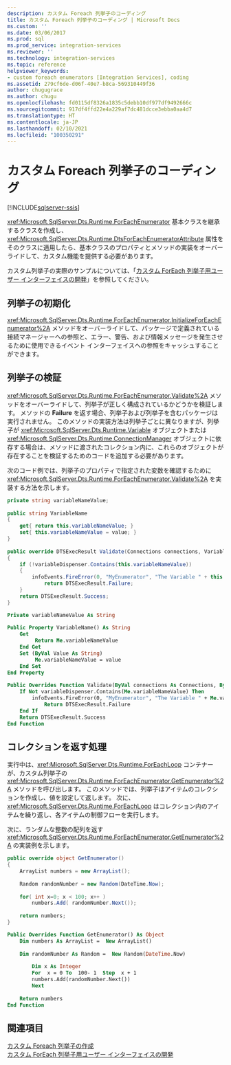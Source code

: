 ```yaml
---
description: カスタム Foreach 列挙子のコーディング
title: カスタム Foreach 列挙子のコーディング | Microsoft Docs
ms.custom: ''
ms.date: 03/06/2017
ms.prod: sql
ms.prod_service: integration-services
ms.reviewer: ''
ms.technology: integration-services
ms.topic: reference
helpviewer_keywords:
- custom foreach enumerators [Integration Services], coding
ms.assetid: 279cf6de-d06f-40e7-b8ca-569310449f36
author: chugugrace
ms.author: chugu
ms.openlocfilehash: fd0115df8326a1835c5debb10df977df9492666c
ms.sourcegitcommit: 917df4ffd22e4a229af7dc481dcce3ebba0aa4d7
ms.translationtype: HT
ms.contentlocale: ja-JP
ms.lasthandoff: 02/10/2021
ms.locfileid: "100350291"
---
```

# <a name="coding-a-custom-foreach-enumerator"></a>カスタム Foreach 列挙子のコーディング

[!INCLUDE[sqlserver-ssis](../../../includes/applies-to-version/sqlserver-ssis.md)]


  <xref:Microsoft.SqlServer.Dts.Runtime.ForEachEnumerator> 基本クラスを継承するクラスを作成し、<xref:Microsoft.SqlServer.Dts.Runtime.DtsForEachEnumeratorAttribute> 属性をそのクラスに適用したら、基本クラスのプロパティとメソッドの実装をオーバーライドして、カスタム機能を提供する必要があります。  
  
 カスタム列挙子の実際のサンプルについては、「[カスタム ForEach 列挙子用ユーザー インターフェイスの開発](../../../integration-services/extending-packages-custom-objects/foreach-enumerator/developing-a-user-interface-for-a-custom-foreach-enumerator.md)」を参照してください。  
  
## <a name="initializing-the-enumerator"></a>列挙子の初期化  
 <xref:Microsoft.SqlServer.Dts.Runtime.ForEachEnumerator.InitializeForEachEnumerator%2A> メソッドをオーバーライドして、パッケージで定義されている接続マネージャーへの参照と、エラー、警告、および情報メッセージを発生させるために使用できるイベント インターフェイスへの参照をキャッシュすることができます。  
  
## <a name="validating-the-enumerator"></a>列挙子の検証  
 <xref:Microsoft.SqlServer.Dts.Runtime.ForEachEnumerator.Validate%2A> メソッドをオーバーライドして、列挙子が正しく構成されているかどうかを検証します。 メソッドの **Failure** を返す場合、列挙子および列挙子を含むパッケージは実行されません。 このメソッドの実装方法は列挙子ごとに異なりますが、列挙子が <xref:Microsoft.SqlServer.Dts.Runtime.Variable> オブジェクトまたは <xref:Microsoft.SqlServer.Dts.Runtime.ConnectionManager> オブジェクトに依存する場合は、メソッドに渡されたコレクション内に、これらのオブジェクトが存在することを検証するためのコードを追加する必要があります。  
  
 次のコード例では、列挙子のプロパティで指定された変数を確認するために <xref:Microsoft.SqlServer.Dts.Runtime.ForEachEnumerator.Validate%2A> を実装する方法を示します。  
  
```csharp  
private string variableNameValue;  
  
public string VariableName  
{  
    get{ return this.variableNameValue; }  
    set{ this.variableNameValue = value; }  
}  
  
public override DTSExecResult Validate(Connections connections, VariableDispenser variableDispenser, IDTSInfoEvents infoEvents, IDTSLogging log)  
{  
    if (!variableDispenser.Contains(this.variableNameValue))  
    {  
        infoEvents.FireError(0, "MyEnumerator", "The Variable " + this.variableNameValue + " does not exist in the collection.", "", 0);  
            return DTSExecResult.Failure;  
    }  
    return DTSExecResult.Success;  
}  
```  
  
```vb  
Private variableNameValue As String  
  
Public Property VariableName() As String  
    Get   
         Return Me.variableNameValue  
    End Get  
    Set (ByVal Value As String)   
         Me.variableNameValue = value  
    End Set  
End Property  
  
Public Overrides Function Validate(ByVal connections As Connections, ByVal variableDispenser As VariableDispenser, ByVal infoEvents As IDTSInfoEvents, ByVal log As IDTSLogging) As DTSExecResult  
    If Not variableDispenser.Contains(Me.variableNameValue) Then  
        infoEvents.FireError(0, "MyEnumerator", "The Variable " + Me.variableNameValue + " does not exist in the collection.", "", 0)  
            Return DTSExecResult.Failure  
    End If  
    Return DTSExecResult.Success  
End Function  
```  
  
## <a name="returning-the-collection"></a>コレクションを返す処理  
 実行中は、<xref:Microsoft.SqlServer.Dts.Runtime.ForEachLoop> コンテナーが、カスタム列挙子の <xref:Microsoft.SqlServer.Dts.Runtime.ForEachEnumerator.GetEnumerator%2A> メソッドを呼び出します。 このメソッドでは、列挙子はアイテムのコレクションを作成し、値を設定して返します。 次に、<xref:Microsoft.SqlServer.Dts.Runtime.ForEachLoop> はコレクション内のアイテムを繰り返し、各アイテムの制御フローを実行します。  
  
 次に、ランダムな整数の配列を返す <xref:Microsoft.SqlServer.Dts.Runtime.ForEachEnumerator.GetEnumerator%2A> の実装例を示します。  
  
```csharp  
public override object GetEnumerator()  
{  
    ArrayList numbers = new ArrayList();  
  
    Random randomNumber = new Random(DateTime.Now);  
  
    for( int x=0; x < 100; x++ )  
        numbers.Add( randomNumber.Next());  
  
    return numbers;  
}  
```  
  
```vb  
Public Overrides Function GetEnumerator() As Object  
    Dim numbers As ArrayList =  New ArrayList()   
  
    Dim randomNumber As Random =  New Random(DateTime.Now)   
  
        Dim x As Integer  
        For  x = 0 To  100- 1  Step  x + 1  
        numbers.Add(randomNumber.Next())  
        Next  
  
    Return numbers  
End Function  
```  
 
## <a name="see-also"></a>関連項目  
 [カスタム Foreach 列挙子の作成](../../../integration-services/extending-packages-custom-objects/foreach-enumerator/creating-a-custom-foreach-enumerator.md)   
 [カスタム ForEach 列挙子用ユーザー インターフェイスの開発](../../../integration-services/extending-packages-custom-objects/foreach-enumerator/developing-a-user-interface-for-a-custom-foreach-enumerator.md)  
  
  
